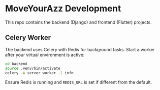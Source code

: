 # MoveYourAzz Development

This repo contains the backend (Django) and frontend (Flutter) projects.

## Celery Worker

The backend uses Celery with Redis for background tasks.
Start a worker after your virtual environment is active:

```bash
cd backend
source .venv/bin/activate
celery -A server worker -l info
```

Ensure Redis is running and `REDIS_URL` is set if different from the default.
